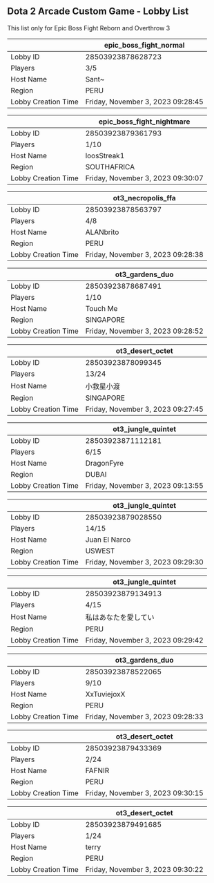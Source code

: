 ## Dota 2 Arcade Custom Game - Lobby List

This list only for Epic Boss Fight Reborn and Overthrow 3

|  | epic_boss_fight_normal |
| ------ | ------ |
| Lobby ID | 28503923878628723 |
| Players | 3/5 |
| Host Name | Sant~ |
| Region | PERU |
| Lobby Creation Time | Friday, November 3, 2023 09:28:45 |


|  | epic_boss_fight_nightmare |
| ------ | ------ |
| Lobby ID | 28503923879361793 |
| Players | 1/10 |
| Host Name | loosStreak1 |
| Region | SOUTHAFRICA |
| Lobby Creation Time | Friday, November 3, 2023 09:30:07 |


|  | ot3_necropolis_ffa |
| ------ | ------ |
| Lobby ID | 28503923878563797 |
| Players | 4/8 |
| Host Name | ALANbrito |
| Region | PERU |
| Lobby Creation Time | Friday, November 3, 2023 09:28:38 |


|  | ot3_gardens_duo |
| ------ | ------ |
| Lobby ID | 28503923878687491 |
| Players | 1/10 |
| Host Name | Touch Me |
| Region | SINGAPORE |
| Lobby Creation Time | Friday, November 3, 2023 09:28:52 |


|  | ot3_desert_octet |
| ------ | ------ |
| Lobby ID | 28503923878099345 |
| Players | 13/24 |
| Host Name | 小救星小渡 |
| Region | SINGAPORE |
| Lobby Creation Time | Friday, November 3, 2023 09:27:45 |


|  | ot3_jungle_quintet |
| ------ | ------ |
| Lobby ID | 28503923871112181 |
| Players | 6/15 |
| Host Name | DragonFyre |
| Region | DUBAI |
| Lobby Creation Time | Friday, November 3, 2023 09:13:55 |


|  | ot3_jungle_quintet |
| ------ | ------ |
| Lobby ID | 28503923879028550 |
| Players | 14/15 |
| Host Name | Juan El Narco |
| Region | USWEST |
| Lobby Creation Time | Friday, November 3, 2023 09:29:30 |


|  | ot3_jungle_quintet |
| ------ | ------ |
| Lobby ID | 28503923879134913 |
| Players | 4/15 |
| Host Name | 私はあなたを愛してい |
| Region | PERU |
| Lobby Creation Time | Friday, November 3, 2023 09:29:42 |


|  | ot3_gardens_duo |
| ------ | ------ |
| Lobby ID | 28503923878522065 |
| Players | 9/10 |
| Host Name | XxTuviejoxX |
| Region | PERU |
| Lobby Creation Time | Friday, November 3, 2023 09:28:33 |


|  | ot3_desert_octet |
| ------ | ------ |
| Lobby ID | 28503923879433369 |
| Players | 2/24 |
| Host Name | FAFNIR |
| Region | PERU |
| Lobby Creation Time | Friday, November 3, 2023 09:30:15 |


|  | ot3_desert_octet |
| ------ | ------ |
| Lobby ID | 28503923879491685 |
| Players | 1/24 |
| Host Name | terry |
| Region | PERU |
| Lobby Creation Time | Friday, November 3, 2023 09:30:22 |


